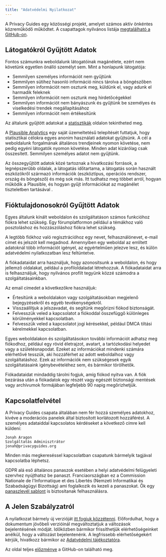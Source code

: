 ```yaml
---
title: "Adatvédelmi Nyilatkozat"
---
```


A Privacy Guides egy közösségi projekt, amelyet számos aktív önkéntes közreműködő működtet. A csapattagok nyilvános listája [megtalálható a GitHub-on](https://github.com/orgs/privacyguides/people).

## Látogatókról Gyűjtött Adatok

Fontos számunkra weboldalunk látogatóinak magánélete, ezért nem követünk egyetlen önálló személyt sem. Mint a honlapunk látogatója:

- Semmilyen személyes információt nem gyűjtünk
- Semmilyen sütihez hasonló információ nincs tárolva a böngészőben
- Semmilyen információt nem osztunk meg, küldünk el, vagy adunk el harmadik feleknek
- Semmilyen információt nem osztunk meg hirdetőcégekkel
- Semmilyen információt nem bányászunk és gyűjtünk be személyes és viselkedési trendek megállapításához
- Semmilyen információt nem értékesítünk

Az általunk gyűjtött adatokat a [statisztikák](statistics.md) oldalon tekintheted meg.

A [Plausible Analytics](https://plausible.io) egy saját üzemeltetésű telepítését futtatjuk, hogy statisztikai célokra egyes anonim használati adatokat gyűjtsünk. A cél a weboldalunk forgalmának általános trendjeinek nyomon követése, nem pedig egyéni látogatók nyomon követése. Minden adat kizárólag csak összesített. Semmilyen személyes adatot nem gyűjtünk.

Az összegyűjtött adatok közé tartoznak a hivatkozási források, a legnépszerűbb oldalak, a látogatás időtartama, a látogatás során használt eszközökről származó információk (eszköztípus, operációs rendszer, ország és böngésző) és még sok más. Itt tudhatsz meg többet arról, hogyan működik a Plausible, és hogyan gyűjt információkat az magánélet tiszteletben tartásával [](https://plausible.io/data-policy).

## Fióktulajdonosokról Gyűjtött Adatok

Egyes általunk kínált weboldalon és szolgáltatáson számos funkcióhoz fiókra lehet szükség. Egy fórumplatformon például a témákhoz való posztoláshoz és hozzászóláshoz fiókra lehet szükség.

A legtöbb fiókhoz való regisztrációhoz egy nevet, felhasználónevet, e-mail címet és jelszót kell megadnod. Amennyiben egy weboldal az említett adatoknál több információt igényel, az egyértelműen jelezve lesz, és külön adatvédelmi nyilatkozatban lesz feltüntetve.

A fiókadataidat arra használjuk, hogy azonosítsunk a weboldalon, és hogy jellemző oldalakat, például a profiloldaladat létrehozzuk. A fiókadataidat arra is felhasználjuk, hogy nyilvános profilt tegyünk közzé számodra a szolgáltatásainkban.

Az email címedet a következőkre használjuk:

- Értesítünk a weboldalakon vagy szolgáltatásokban megjelenő bejegyzésekről és egyéb tevékenységekről.
- Visszaállítjuk a jelszavadat, és segítünk megőrizni fiókod biztonságát.
- Felvesszük veled a kapcsolatot a fiókoddal összefüggő különleges körülményekkel kapcsolatban.
- Felvesszük veled a kapcsolatot jogi kérésekkel, például DMCA tiltási kérelmekkel kapcsolatban.

Egyes weboldalakon és szolgáltatásokon további információt adhatsz meg fiókodhoz, például egy rövid életrajzot, avatart, a tartózkodási helyedet vagy a születésnapodat. Ezeket az információkat mindenki számára elérhetővé tesszük, aki hozzáférhet az adott weboldalhoz vagy szolgáltatáshoz. Ezek az információk nem szükségesek egyik szolgáltatásaink igénybevételéhez sem, és bármikor törölhetők.

Fiókadataidat mindaddig tárolni fogjuk, amíg fiókod nyitva van. A fiók bezárása után a fiókadatok egy részét vagy egészét biztonsági mentések vagy archívumok formájában legfeljebb 90 napig megőrizhetjük.

## Kapcsolatfelvétel

A Privacy Guides csapata általában nem fér hozzá személyes adatokhoz, kivéve a moderációs panelek által biztosított korlátozott hozzáférést. A személyes adataiddal kapcsolatos kérdéseket a következő címre kell küldeni:

```text
Jonah Aragon
Szolgáltatás Adminisztrátor
jonah@privacyguides.org
```

Minden más megkereséssel kapcsolatban csapatunk bármelyik tagjával kapcsolatba léphetsz.

GDPR alá eső általános panaszok esetében a helyi adatvédelmi felügyeleti szervhez nyújthatsz be panaszt. Franciaországban ez a Commission Nationale de l'Informatique et des Libertés (Nemzeti Informatikai és Szabadságügyi Bizottság) ami foglalkozik és kezeli a panaszokat. Ők egy [panaszlevél sablont](https://www.cnil.fr/en/plaintes) is biztosítanak felhasználásra.

## A Jelen Szabályzatról

A nyilatkozat bármely új verzióját [itt fogjuk közzétenni](privacy-policy.md). Előfordulhat, hogy a dokumentum jövőbeli verzióinál megváltoztatjuk a változások bejelentésének módját. Időközben bármikor frissíthetjük elérhetőségeinket anélkül, hogy a változást bejelentenénk. A legfrissebb elérhetőségekért kérjük, hivatkozz bármikor az [Adatvédelmi tájékoztatóra](privacy-policy.md).

Az oldal teljes [előzménye](https://github.com/privacyguides/privacyguides.org/commits/main/docs/about/privacy-policy.md) a GitHub-on található meg.
